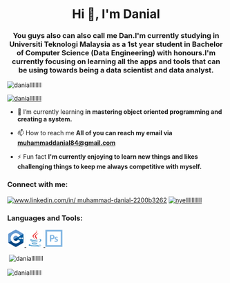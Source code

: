 <h1 align="center">Hi 👋, I'm Danial</h1>
<h3 align="center">You guys also can also call me Dan.I'm currently studying in Universiti Teknologi Malaysia as a 1st year student in Bachelor of Computer Science (Data Engineering) with honours.I'm currently focusing on learning all the apps and tools that can be using towards being a data scientist and data analyst.</h3>

<p align="left"> <img src="https://komarev.com/ghpvc/?username=daniallllllll&label=Profile%20views&color=0e75b6&style=flat" alt="daniallllllll" /> </p>

<p align="left"> <a href="https://github.com/ryo-ma/github-profile-trophy"><img src="https://github-profile-trophy.vercel.app/?username=daniallllllll" alt="daniallllllll" /></a> </p>

- 🌱 I’m currently learning **in mastering object oriented programming and creating a system.**

- 📫 How to reach me **All of you can reach my email via muhammaddanial84@gmail.com**

- ⚡ Fun fact **I'm currently enjoying to learn new things and likes challenging things to keep me always competitive with myself.**

<h3 align="left">Connect with me:</h3>
<p align="left">
<a href="https://linkedin.com/in/www.linkedin.com/in/ muhammad-danial-2200b3262" target="blank"><img align="center" src="https://raw.githubusercontent.com/rahuldkjain/github-profile-readme-generator/master/src/images/icons/Social/linked-in-alt.svg" alt="www.linkedin.com/in/ muhammad-danial-2200b3262" height="30" width="40" /></a>
<a href="https://instagram.com/nyelllllllllll" target="blank"><img align="center" src="https://raw.githubusercontent.com/rahuldkjain/github-profile-readme-generator/master/src/images/icons/Social/instagram.svg" alt="nyelllllllllll" height="30" width="40" /></a>
</p>

<h3 align="left">Languages and Tools:</h3>
<p align="left"> <a href="https://www.w3schools.com/cpp/" target="_blank" rel="noreferrer"> <img src="https://raw.githubusercontent.com/devicons/devicon/master/icons/cplusplus/cplusplus-original.svg" alt="cplusplus" width="40" height="40"/> </a> <a href="https://www.java.com" target="_blank" rel="noreferrer"> <img src="https://raw.githubusercontent.com/devicons/devicon/master/icons/java/java-original.svg" alt="java" width="40" height="40"/> </a> <a href="https://www.photoshop.com/en" target="_blank" rel="noreferrer"> <img src="https://raw.githubusercontent.com/devicons/devicon/master/icons/photoshop/photoshop-line.svg" alt="photoshop" width="40" height="40"/> </a> </p>

<p>&nbsp;<img align="center" src="https://github-readme-stats.vercel.app/api?username=daniallllllll&show_icons=true&locale=en" alt="daniallllllll" /></p>

<p><img align="center" src="https://github-readme-streak-stats.herokuapp.com/?user=daniallllllll&" alt="daniallllllll" /></p>
